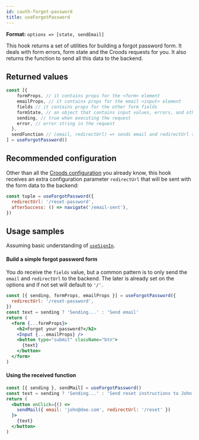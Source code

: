 ```yaml
---
id: cauth-forgot-password
title: useForgotPassword
---
```


**Format:** `options => [state, sendEmail]`

This hook returns a set of utilities for building a forgot password form. It deals with form errors, form state and the Croods requests for you. It also returns the function to send all this data to the backend.

## Returned values

```jsx
const [{
    formProps, // it contains props for the <form> element
    emailProps, // it contains props for the email <input> element
    fields // it contains props for the other form fields
    formState, // an object that contains input values, errors, and other info
    sending, // true when executing the request
    error, // error string in the request
  },
  sendFunction // (email, redirectUrl) => sends email and redirectUrl to backend
] = useForgotPassword()
```

## Recommended configuration

Other than all the [Croods configuration](/docs/croods-provider-api) you already know, this hook receives an extra configuration parameter `redirectUrl` that will be sent with the form data to the backend:

```jsx
const tuple = useForgotPassword({
  redirectUrl: '/reset-password',
  afterSuccess: () => navigate('/email-sent'),
})
```

## Usage samples

Assuming basic understanding of [`useSignIn`](/docs/cauth-sign-in#usage-samples).

#### Build a simple forgot password form

You do receive the `fields` value, but a common pattern is to only send the `email` and `redirectUrl` to the backend. The later is already set on the options and if not set will default to `'/'`.

```jsx
const [{ sending, formProps, emailProps }] = useForgotPassword({
  redirectUrl: '/reset-password',
})
const text = sending ? 'Sending...' : 'Send email'
return (
  <form {...formProps}>
    <h2>Forgot your password?</h2>
    <Input {...emailProps} />
    <button type="submit" className="btn">
      {text}
    </button>
  </form>
)
```

#### Using the received function

```jsx
const [{ sending }, sendMail] = useForgotPassword()
const text = sending ? 'Sending...' : 'Send reset instructions to John'
return (
  <button onClick={() =>
    sendMail({ email: 'john@doe.com', redirectUrl: '/reset' })
  }>
    {text}
  </button>
)
```
